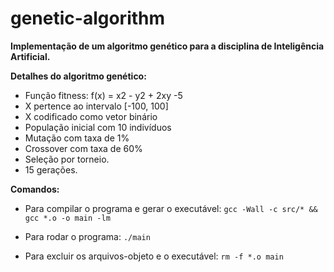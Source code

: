 # genetic-algorithm

**Implementação de um algoritmo genético para a disciplina de Inteligência Artificial.**

**Detalhes do algoritmo genético:**

* Função fitness: f(x) = x2 - y2 + 2xy -5
* X pertence ao intervalo [-100, 100]
* X codificado como vetor binário
* População inicial com 10 indivíduos
* Mutação com taxa de 1%
* Crossover com taxa de 60%
* Seleção por torneio.
* 15 gerações.

**Comandos:**

* Para compilar o programa e gerar o executável:
`gcc -Wall -c src/* && gcc *.o -o main -lm`

* Para rodar o programa:
`./main`

* Para excluir os arquivos-objeto e o executável:
`rm -f *.o main`
